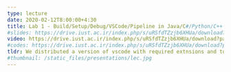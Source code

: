 ```yaml
---
type: lecture
date: 2020-02-12T8:00:00+4:30
title: Lab 1 - Build/Setup/Debug/VSCode/Pipeline in Java/C#/Python/C++
#slides: https://drive.iust.ac.ir/index.php/s/uRSfdTZzjb6XHUa/download?path=%2FSlides&files=S3.pdf
video: https://drive.iust.ac.ir/index.php/s/uRSfdTZzjb6XHUa/download?path=%2FVideos&files=lab1.mp4
#codes: https://drive.iust.ac.ir/index.php/s/uRSfdTZzjb6XHUa/download?path=%2FCodes&files=S3.zip
tldr: We distributed a version of vscode with required extnsions and tools (jdk, gradle, dotnet, mingw, python). We then went through the 4 languages 1 by 1 to get vscode to support building and debuging code and unit tests. We then coded the question in TA session. Students were expected to finish coding the same question in all 4 languges. Finally, we explained how to create build pipelines to have the project build on azure devops.
#thumbnail: /static_files/presentations/lec.jpg
---
```

